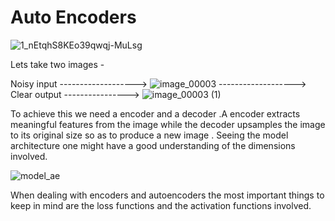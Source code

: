 # Auto Encoders

![1_nEtqhS8KEo39qwqj-MuLsg](https://user-images.githubusercontent.com/63863911/197867214-2834cbf7-9fa9-4e3b-9a99-df30d232ba4a.png)


Lets take two images -


Noisy input -------------------> ![image_00003](https://user-images.githubusercontent.com/63863911/197867705-fb2dd94a-54fa-499b-a433-55b8a1ae92ce.png) -------------------> Clear output ----------------> ![image_00003 (1)](https://user-images.githubusercontent.com/63863911/197868099-03172dca-5dbd-4b2f-8938-0f3a65173da6.png)

To achieve this we need a encoder and a decoder .A encoder extracts meaningful features from the image while the decoder upsamples the image to its original size so as to produce a new image . Seeing the model architecture one might have a good understanding of the dimensions involved.


![model_ae](https://user-images.githubusercontent.com/63863911/197876651-48882265-9bd5-4a8c-bb23-fae797f24e08.PNG)


When dealing with encoders and autoencoders the most important things to keep in mind are the loss functions and the activation functions involved.
